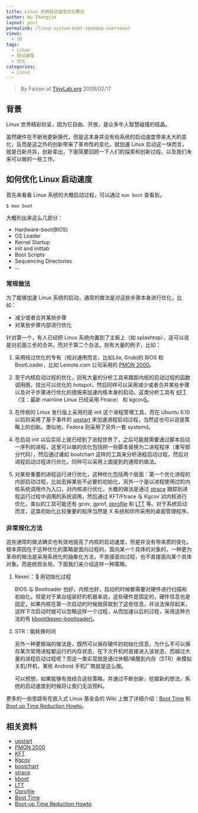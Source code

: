 ```yaml
---
title: Linux 系统启动速度优化概述
author: Wu Zhangjin
layout: post
permalink: /linux-system-boot-speedup-overview/
views:
  - 39
tags:
  - Linux
  - 启动速度
  - 优化
categories:
  - Linux
---
```


> By Falcon of [TinyLab.org][1]
> 2009/02/17


## 背景

Linux 世界精彩纷呈，因为它自由、开放，是众多牛人智慧碰撞的结晶。

虽然硬件在不断地更新换代，但是这本身并没有给系统的启动速度带来太大的变化，反而是这之外的创新带来了革命性的变化。就加速 Linux 启动这一块而言，就是日新月异，创新辈出，下面简要回顾一下人们的探索和创新过程，以及我们未来可以做的一些工作。

## 如何优化 Linux 启动速度

首先来看看 Linux 系统的大概启动过程，可以通过 `man boot` 查看到。

    $ man boot


大概列出来这么几部分：

  * Hardware-boot(BIOS)
  * OS Loader
  * Kernel Startup
  * init and inittab
  * Boot Scripts
  * Sequencing Directories
  * &#8230;

### 常规做法

为了能够加速 Linux 系统的启动，通常的做法是对这些步骤本身进行优化，比如：

  * 减少或者合并某些步骤
  * 对某些步骤内部进行优化

针对第一个，有人已经把 Linux 系统内置到了主板上（如 splashtop），这可以说是对前面三步的合并。而对于第二个办法，则有大量的例子，比如：

  1. 采用经过优化的专有（相对通用而言，比如Lilo, Grub)的 BIOS 和 BootLoader，比如 Lemote.com 公司采用的 [PMON 2000][2]。

  2. 至于内核启动过程的优化，则有大量的分析工具来跟踪内核的启动过程的函数调用图，找出可以优化的 hotspot，然后同样可以采用减少或者合并某些步骤以及对子步骤进行优化的措施来加速内核本身的启动。这类分析工具有 [KFT][3]（注：最新 mainline Linux 已经采用 Ftrace） 和 kgcov[5][4]。

  3. 在传统的 Linux 发行版上采用的是 init 这个进程管理工具，而在 Ubuntu 6.10 以后则采用了基于事件的 [upstart][5] 来加速进程启动过程，当然这也可以说是策略上的创新。类似地，Fedora 则采用了另外一套 systemd。

  4. 在启动 init 以后实际上就已经到了进程世界了，之后可能就需要通过脚本启动一序列的进程，这里可以做的优化包括把一些脚本替换为二进程程序（重写部分代码），然后通过诸如 bootchart 这样的工具来分析进程启动过程，然后对进程启动过程进行优化，同样可以采用上面提到的通常的做法。

  5. 对某些重要的进程运行进行优化，这种优化包括两个层面：第一个优化进程的内部启动过程，比如去掉某些不必要的初始化，另外一个是以进程使用过的内核系统调用作为入口，对内核进行优化，大概的做法是通过 [strace][6] 跟踪到进程运行过程中调用的系统调用，然后通过 KFT/Ftrace 与 Kgcov 对内核进行优化，类似的工具可能还有 gcov, gprof, [oprofile][7] 和 [LTT][8] 等。对于系统启动而言，这类初始化比较重要的程序当然是 X 系统和你所采用的桌面管理程序。

### 非常规化方法

这些通常的做法确实也有效地提高了内核的启动速度，但是并没有带来质的变化。根本原因在于这种优化的策略是面向过程的，面向某一个具体的对象的，一种更为革命的做法是采用系统化的抽象化方法，不直接面向过程，也不直接面向某个具体对象。而是统观全局，下面我们来介绍这样一种策略。

1. Kexec：复用初始化过程

    BIOS 与 Bootloader 也好，内核也好，启动的时候都需要对硬件进行扫描和初始化，但是对于某台组装好的机器来说，这些硬件是固定的，硬件信息也是固定，如果内核在第一次启动的时候就获取到了这些信息，并设法保存起来，这样下次启动时就可以忽略这样一个过程，从而加速以后的过程，采用这种方法的有 [kboot(kexec-bootloader)][6]。

2. STR：能耗换时间

    另外一种更极端的做法是，既然可以保存硬件的初始化信息，为什么不可以保存某次常用进程都运行的内存状态，在下次开机时直接进入该状态，而越过大量的进程启动过程呢？而这一类实现就是通过休眠/唤醒到内存（STR）来模拟关机/开机，某些 Android 手机厂商就是这么做。

    可以预想，如果能够有效结合这些策略，并通过不断创新，挖掘新的想法，系统的启动速度到时候将让我们无法预料。

更多的一些思路有在嵌入式 Linux 基金会的 Wiki 上做了详细介绍：[Boot Time][9] 和 [Boot up Time Reduction Howto][10]。

## 相关资料

  * [upstart][5]
  * [PMON 2000][2]
  * [KFT][3]
  * [Kgcov][4]
  * [bootchart][11]
  * [strace][6]
  * [kboot][12]
  * [LTT][8]
  * [Oprofile][7]
  * [Boot Time][9]
  * [Boot-up Time Reduction Howto][10]





 [1]: http://tinylab.org
 [2]: http://www.linux-mips.org/wiki/PMON_2000
 [3]: http://elinux.org/Kernel_Function_Trace
 [4]: http://ltp.sourceforge.net/coverage/gcov.php
 [5]: http://upstart.ubuntu.com/
 [6]: http://sourceforge.net/projects/strace/
 [7]: http://oprofile.sourceforge.net/about/
 [8]: http://en.wikipedia.org/wiki/Linux_Trace_Toolkit
 [9]: http://elinux.org/Boot_Time
 [10]: http://elinux.org/Boot-up_Time_Reduction_Howto
 [11]: http://www.bootchart.org/
 [12]: http://kboot.sourceforge.net/
